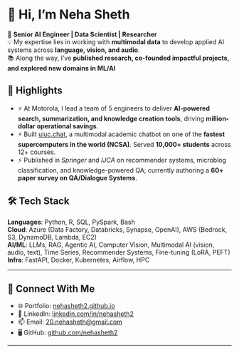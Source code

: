 # 👋 Hi, I’m Neha Sheth  

🚀 **Senior AI Engineer | Data Scientist | Researcher**  
💡 My expertise lies in working with **multimodal data** to develop applied AI systems across **language, vision, and audio**.  
📚 Along the way, I’ve **published research, co-founded impactful projects, and explored new domains in ML/AI**

## 🌟 Highlights  

- ⚡ At Motorola, I lead a team of 5 engineers to deliver **AI-powered search, summarization, and knowledge creation tools**, driving **million-dollar operational savings**.  
- ⚡ Built [uiuc.chat](https://uiuc.chat), a multimodal academic chatbot on one of the **fastest supercomputers in the world (NCSA)**. Served **10,000+ students** across 12+ courses.  
- ⚡ Published in *Springer* and *IJCA* on recommender systems, microblog classification, and knowledge-powered QA; currently authoring a **60+ paper survey on QA/Dialogue Systems**.  

## 🛠️ Tech Stack

**Languages**: Python, R, SQL, PySpark, Bash  
**Cloud**: Azure (Data Factory, Databricks, Synapse, OpenAI), AWS (Bedrock, S3, DynamoDB, Lambda, EC2)  
**AI/ML**: LLMs, RAG, Agentic AI, Computer Vision, Multimodal AI (vision, audio, text), Time Series, Recommender Systems, Fine-tuning (LoRA, PEFT)  
**Infra**: FastAPI, Docker, Kubernetes, Airflow, HPC   
 
---

## 🔗 Connect With Me  

- 🌐 Portfolio: [nehasheth2.github.io](https://nehasheth2.github.io/)  
- 💼 LinkedIn: [linkedin.com/in/nehasheth2](https://www.linkedin.com/in/nehasheth2/)  
- 📫 Email: 20.nehasheth@gmail.com  
- 🖥️ GitHub: [github.com/nehasheth2](https://github.com/nehasheth2)  

---

